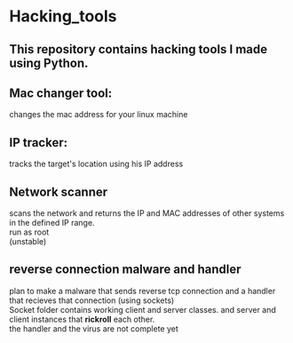 # Hacking_tools
## This repository contains hacking tools I made using Python.

## Mac changer tool:
changes the mac address for your linux machine

## IP tracker:
tracks the target's location using his IP address

## Network scanner
scans the network and returns the IP and MAC addresses of other systems in the defined IP range. \
run as root \
(unstable)

## reverse connection malware and handler
plan to make a malware that sends reverse tcp connection and a handler that recieves that connection (using sockets) \
Socket folder contains working client and server classes. and server and client instances that **rickroll** each other. \
the handler and the virus are not complete yet
